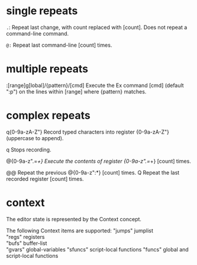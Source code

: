 # single repeats

`.`: Repeat last change, with count replaced with [count]. Does not repeat a command-line command.

`@:`			Repeat last command-line [count] times.


# multiple repeats 

:\[range]g\[lobal]/{pattern}/\[cmd]
			Execute the Ex command \[cmd] (default ":p") on the
			lines within \[range] where {pattern} matches.

# complex repeats


q{0-9a-zA-Z"}		Record typed characters into register {0-9a-zA-Z"}(uppercase to append).


q			Stops recording.

@{0-9a-z".=*+}		Execute the contents of register {0-9a-z".=*+} [count] times.

@@			Repeat the previous @{0-9a-z":*} [count] times.
Q			Repeat the last recorded register [count] times.


# context

The editor state is represented by the Context concept. 

The following Context items are supported:
	"jumps"		jumplist  
	"regs"		registers  
	"bufs"		buffer-list  
	"gvars"		global-variables
	"sfuncs"	script-local functions
	"funcs"		global and script-local functions



